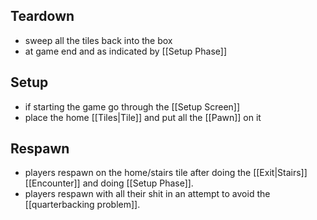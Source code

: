 ## Teardown
- sweep all the tiles back into the box
- at game end and as indicated by [[Setup Phase]] 
## Setup
- if starting the game go through the [[Setup Screen]]
- place the home [[Tiles|Tile]] and put all the [[Pawn]] on it
## Respawn
- players respawn on the home/stairs tile after doing the [[Exit|Stairs]] [[Encounter]] and doing [[Setup Phase]].
- players respawn with all their shit in an attempt to avoid the [[quarterbacking problem]].


